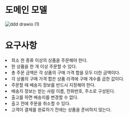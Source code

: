 <h1>도메인 모델 </h1>

![ddd drawio (1)](https://github.com/user-attachments/assets/cb276593-48e4-4d10-a236-9328e6900406)


<h1> 요구사항 </h1>
<li> 최소 한 종류 이상의 상품을 주문해야 한다. </li>
<li>한 상품을 한 개 이상 주문할 수 있다.</li>
<li>총 주문 금액은 각 상품의 구매 가격 합을 모두 더한 금액이다.</li>
<li>각 상품의 구매 가격 합은 상품 라격에 구매 개수를 곱한 값이다.</li>
<li>주문할 때 배송지 정보를 반드시 지정해야 한다.</li>
<li>배송지 정보는 받는 사람 이름, 전화번호, 주소로 구성된다.</li>
<li>출고를 하면 배송지를 변경할 수 없다.</li>
<li>출고 전에 주문을 취소할 수 있다.</li>
<li>고객이 결제를 완료하기 전에는 상품을 준비하지 않는다. </li>
